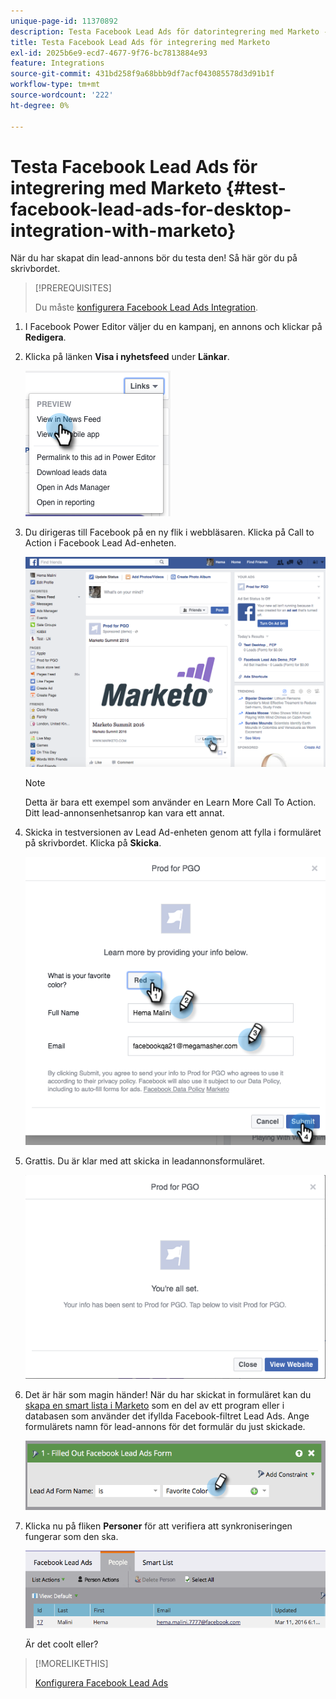 ```yaml
---
unique-page-id: 11370892
description: Testa Facebook Lead Ads för datorintegrering med Marketo - Marketo Docs - produktdokumentation
title: Testa Facebook Lead Ads för integrering med Marketo
exl-id: 2025b6e9-ecd7-4677-9f76-bc7813884e93
feature: Integrations
source-git-commit: 431bd258f9a68bbb9df7acf043085578d3d91b1f
workflow-type: tm+mt
source-wordcount: '222'
ht-degree: 0%

---
```


# Testa Facebook Lead Ads för integrering med Marketo {#test-facebook-lead-ads-for-desktop-integration-with-marketo}

När du har skapat din lead-annons bör du testa den! Så här gör du på skrivbordet.

>[!PREREQUISITES]
>
>Du måste [konfigurera Facebook Lead Ads Integration](/help/marketo/product-docs/demand-generation/facebook/set-up-facebook-lead-ads.md).

1. I Facebook Power Editor väljer du en kampanj, en annons och klickar på **Redigera**.

1. Klicka på länken **Visa i nyhetsfeed** under **Länkar**.

   ![](assets/image2016-5-13-14-3a35-3a36.png)

1. Du dirigeras till Facebook på en ny flik i webbläsaren. Klicka på Call to Action i Facebook Lead Ad-enheten.

   ![](assets/image2016-5-13-14-3a42-3a45.png)

   >[!NOTE]
   >
   >Detta är bara ett exempel som använder en Learn More Call To Action. Ditt lead-annonsenhetsanrop kan vara ett annat.

1. Skicka in testversionen av Lead Ad-enheten genom att fylla i formuläret på skrivbordet. Klicka på **Skicka**.

   ![](assets/image2016-5-13-14-3a47-3a43.png)

1. Grattis. Du är klar med att skicka in leadannonsformuläret.

   ![](assets/image2016-5-13-14-3a52-3a57.png)

1. Det är här som magin händer! När du har skickat in formuläret kan du [skapa en smart lista i Marketo](/help/marketo/product-docs/core-marketo-concepts/smart-lists-and-static-lists/creating-a-smart-list/create-a-smart-list.md) som en del av ett program eller i databasen som använder det ifyllda Facebook-filtret Lead Ads. Ange formulärets namn för lead-annons för det formulär du just skickade.

   ![](assets/image2016-3-11-8-3a59-3a34-1.png)

1. Klicka nu på fliken **Personer** för att verifiera att synkroniseringen fungerar som den ska.

   ![](assets/people.png)

   Är det coolt eller?

>[!MORELIKETHIS]
>
>[Konfigurera Facebook Lead Ads](/help/marketo/product-docs/demand-generation/facebook/set-up-facebook-lead-ads.md)
